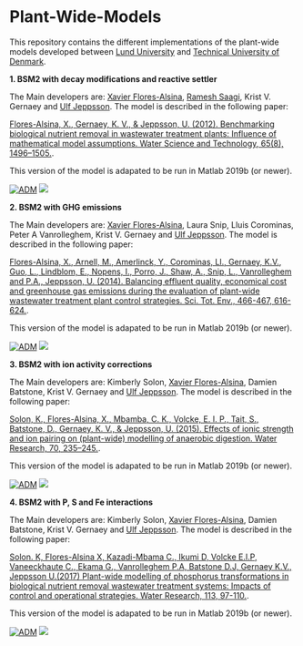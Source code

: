 # Plant-Wide-Models

This repository contains the different implementations of the plant-wide models developed between [Lund University](https://www.iea.lth.se/) and [Technical University of Denmark](https://www.kt.dtu.dk/english/research/prosys).  

<strong>1. BSM2 with decay modifications and reactive settler </strong>  

The Main developers are: [Xavier Flores-Alsina](https://github.com/xfalsina), [Ramesh Saagi](https://github.com/rsaagi), Krist V. Gernaey and [Ulf Jeppsson](https://github.com/ulfjeppsson). The model is described in the following paper: 

[Flores-Alsina, X., Gernaey, K. V., & Jeppsson, U. (2012). Benchmarking biological nutrient removal in wastewater treatment plants: Influence of mathematical model assumptions. Water Science and Technology, 65(8), 1496–1505.](https://doi.org/10.2166/wst.2012.039).


This version of the model is adapated to be run in Matlab 2019b (or newer).

[![ADM](https://img.shields.io/badge/DOWNLOAD%20BSM2%20with%20decay%20modifications%20and%20reactive%20settler-990000?style=for-the-badge)](https://github.com/wwtmodels/Plant-Wide-Models/releases/download/BSM2_decay_reactivesettler/BSM2_decay_reactivesettler.zip) [![](https://img.shields.io/github/downloads/wwtmodels/Plant-Wide-Models/BSM2_decay_reactivesettler/total?color=990000&label=Downloads&style=for-the-badge)](https://github.com/wwtmodels/Plant-Wide-Models) 

<strong>2. BSM2 with GHG emissions </strong>  

The Main developers are: [Xavier Flores-Alsina](https://github.com/xfalsina), Laura Snip, Lluis Corominas, Peter A Vanrolleghem, Krist V. Gernaey and [Ulf Jeppsson](https://github.com/ulfjeppsson). The model is described in the following paper: 

[Flores-Alsina, X., Arnell, M., Amerlinck, Y., Corominas, Ll., Gernaey, K.V., Guo, L., Lindblom, E., Nopens, I., Porro, J., Shaw, A., Snip, L., Vanrolleghem and P.A., Jeppsson, U. (2014). Balancing effluent quality, economical cost and greenhouse gas emissions during the evaluation of plant-wide wastewater treatment plant control strategies. Sci. Tot. Env., 466-467, 616-624.](https://doi.org/10.1016/j.scitotenv.2013.07.046). 

This version of the model is adapated to be run in Matlab 2019b (or newer).

[![ADM](https://img.shields.io/badge/DOWNLOAD%20BSM2%20with%20GHG%20emissions-990000?style=for-the-badge)](https://github.com/wwtmodels/Plant-Wide-Models/releases/download/BSM2_ionactivity/BSM2_ionactivity.zip) [![](https://img.shields.io/github/downloads/wwtmodels/Plant-Wide-Models/BSM2_ionactivity/total?color=990000&label=Downloads&style=for-the-badge)](https://github.com/wwtmodels/Plant-Wide-Models) 


<strong>3. BSM2 with ion activity corrections </strong>  

The Main developers are: Kimberly Solon, [Xavier Flores-Alsina](https://github.com/xfalsina), Damien Batstone, Krist V. Gernaey and [Ulf Jeppsson](https://github.com/ulfjeppsson). The model is described in the following paper: 

[Solon, K., Flores-Alsina, X., Mbamba, C. K., Volcke, E. I. P., Tait, S., Batstone, D., Gernaey, K. V., & Jeppsson, U. (2015). Effects of ionic strength and ion pairing on (plant-wide) modelling of anaerobic digestion. Water Research, 70, 235–245.](https://doi.org/10.1016/j.watres.2014.11.035). 

This version of the model is adapated to be run in Matlab 2019b (or newer).

[![ADM](https://img.shields.io/badge/DOWNLOAD%20BSM2%20with%20P%20S%20Fe%20interactions-990000?style=for-the-badge)](https://github.com/wwtmodels/Plant-Wide-Models/releases/download/BSM2_ionactivity/BSM2_ionactivity.zip) [![](https://img.shields.io/github/downloads/wwtmodels/Plant-Wide-Models/BSM2_ionactivity/total?color=990000&label=Downloads&style=for-the-badge)](https://github.com/wwtmodels/Plant-Wide-Models) 

<strong>4. BSM2 with P, S and Fe interactions </strong>  

The Main developers are: Kimberly Solon, [Xavier Flores-Alsina](https://github.com/xfalsina), Damien Batstone, Krist V. Gernaey and [Ulf Jeppsson](https://github.com/ulfjeppsson). The model is described in the following paper: 

[Solon. K, Flores-Alsina X, Kazadi-Mbama C., Ikumi D, Volcke E.I.P, Vaneeckhaute C., Ekama G., Vanrolleghem P.A, Batstone D.J, Gernaey K.V., Jeppsson U.(2017) Plant-wide modelling of phosphorus transformations in biological nutrient removal wastewater treatment systems: Impacts of control and operational strategies. Water Research, 113, 97-110.](https://doi.org/10.1016/j.watres.2017.02.007). 

This version of the model is adapated to be run in Matlab 2019b (or newer).

[![ADM](https://img.shields.io/badge/DOWNLOAD%20BSM2%20with%20ion%20activity%20corrections-990000?style=for-the-badge)](https://github.com/wwtmodels/Plant-Wide-Models/releases/download/BSM2_ionactivity/BSM2_ionactivity.zip) [![](https://img.shields.io/github/downloads/wwtmodels/Plant-Wide-Models/BSM2_ionactivity/total?color=990000&label=Downloads&style=for-the-badge)](https://github.com/wwtmodels/Plant-Wide-Models) 

